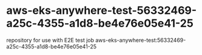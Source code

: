 # aws-eks-anywhere-test-56332469-a25c-4355-a1d8-be4e76e05e41-25
repository for use with E2E test job aws-eks-anywhere-test:56332469-a25c-4355-a1d8-be4e76e05e41-25
